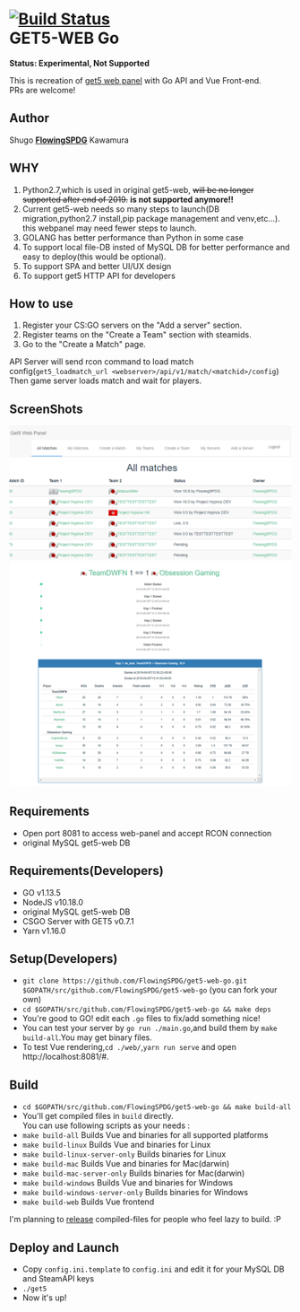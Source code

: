 [![Build Status](https://travis-ci.org/FlowingSPDG/get5-web-go.svg?branch=master)](https://travis-ci.org/FlowingSPDG/get5-web-go)  
GET5-WEB Go
===========================
**Status: Experimental, Not Supported**

This is recreation of [get5 web panel](https://github.com/splewis/get5-web) with Go API and Vue Front-end.  
PRs are welcome!

## Author
Shugo [**FlowingSPDG**](http://github.com/FlowingSPDG) Kawamura

## WHY
1. Python2.7,which is used in original get5-web, ~~will be no longer supported after end of 2019.~~ **is not supported anymore!!**  
2. Current get5-web needs so many steps to launch(DB migration,python2.7 install,pip package management and venv,etc...). this webpanel may need fewer steps to launch.
3. GOLANG has better performance than Python in some case
4. To support local file-DB insted of MySQL DB for better performance and easy to deploy(this would be optional).
5. To support SPA and better UI/UX design
6. To support get5 HTTP API for developers

## How to use
1. Register your CS:GO servers on the "Add a server" section.
2. Register teams on the "Create a Team" section with steamids.
3. Go to the "Create a Match" page.

API Server will send rcon command to load match config(``get5_loadmatch_url <webserver>/api/v1/match/<matchid>/config``) Then game server loads match and wait for players.

## ScreenShots
![Matches](/screenshots/Matches.PNG?raw=true "Matches list page")
![Match Stats Page](/screenshots/Match.PNG?raw=true "Match Stats Page")

## Requirements
- Open port 8081 to access web-panel and accept RCON connection
- original MySQL get5-web DB

## Requirements(Developers)
- GO v1.13.5
- NodeJS v10.18.0
- original MySQL get5-web DB
- CSGO Server with GET5 v0.7.1
- Yarn v1.16.0

## Setup(Developers)
- ``git clone https://github.com/FlowingSPDG/get5-web-go.git $GOPATH/src/github.com/FlowingSPDG/get5-web-go`` (you can fork your own)  
- ``cd $GOPATH/src/github.com/FlowingSPDG/get5-web-go && make deps``
- You're good to GO! edit each `.go` files to fix/add something nice!
- You can test your server by ``go run ./main.go``,and build them by ``make build-all``.You may get binary files.
- To test Vue rendering,``cd ./web/``,``yarn run serve`` and open http://localhost:8081/#.  


## Build
- ``cd $GOPATH/src/github.com/FlowingSPDG/get5-web-go && make build-all``
- You'll get compiled files in ``build`` directly.  
You can use following scripts as your needs :
- ``make build-all`` Builds Vue and binaries for all supported platforms
- ``make build-linux`` Builds Vue and binaries for Linux
- ``make build-linux-server-only`` Builds binaries for Linux
- ``make build-mac`` Builds Vue and binaries for Mac(darwin)
- ``make build-mac-server-only`` Builds binaries for Mac(darwin)
- ``make build-windows`` Builds Vue and binaries for Windows
- ``make build-windows-server-only`` Builds binaries for Windows
- ``make build-web`` Builds Vue frontend

I'm planning to [release](https://github.com/FlowingSPDG/get5-web-go/releases) compiled-files for people who feel lazy to build. :P

## Deploy and Launch
- Copy `config.ini.template` to `config.ini` and edit it for your MySQL DB and SteamAPI keys
- `./get5`
- Now it's up!
